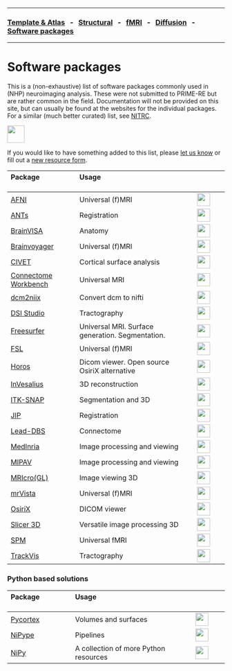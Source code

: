 
---

### [Template & Atlas](templates_and_atlases.md) &nbsp;  - &nbsp;  [Structural](pipelines_structural.md) &nbsp;  - &nbsp;  [fMRI](pipelines_fmri.md) &nbsp;  - &nbsp;  [Diffusion](pipelines_diffusion.md) &nbsp;  - &nbsp;  [Software packages](software_packages.md)   

---    

# Software packages

This is a (non-exhaustive) list of software packages commonly used in (NHP) neuroimaging analysis. These were not submitted to PRIME-RE but are rather common in the field. Documentation will not be provided on this site, but can usually be found at the websites for the individual packages. For a similar (much better curated) list, see <a href="https://www.nitrc.org/" target="_blank">NITRC</a>.

[<img src="https://www.nitrc.org/themes/nitrc3.0/images/nitrc-logo.png" height="40">](https://www.nitrc.org/)      

If you would like to have something added to this list, please [let us know](https://github.com/PRIME-RE/prime-re.github.io/issues/new?assignees=&labels=Contact&template=contact.md&title=[Contact]:&nbsp;%3Ctopic%3E) or fill out a [new resource form](https://github.com/PRIME-RE/prime-re.github.io/issues/new?assignees=&labels=new-resource&template=new-resource.md&title=%3CResource+Name%3E).   

| **Package** &emsp; &emsp; &emsp; &emsp; &emsp; &emsp; &emsp; | **Usage** &emsp; &emsp; &emsp; &emsp; &emsp; &emsp; &emsp; &emsp; &emsp; &emsp; &emsp; &emsp; &emsp; &emsp; &emsp; &emsp; &emsp; &emsp; | &emsp; &emsp; &emsp; &emsp; &emsp; &emsp; &emsp; &emsp;  |  
| :-- | :-- | :-: |       
| [AFNI](https://afni.nimh.nih.gov/) | Universal (f)MRI | [<img src="https://afni.nimh.nih.gov/sites/default/files/default_images/afnilogo.png" height="30" target="_blank" />](https://afni.nimh.nih.gov/) |         
| [ANTs](http://stnava.github.io/ANTs/) | Registration | [<img src="https://camo.githubusercontent.com/d89ec9e8fec46adc32f363c57ff5708939da8d8d/687474703a2f2f692e696d6775722e636f6d2f6d4c5a373141692e706e67" height="30" />](http://stnava.github.io/ANTs/) |        
| [BrainVISA](http://brainvisa.info/web/index.html) | Anatomy | <img src="http://brainvisa.info/web/_static/images/brainvisa.png" height="30" /> |           
| [Brainvoyager](https://www.brainvoyager.com/) | Universal (f)MRI | <img src="https://www.brainvoyager.com/resources/Home/BrainVoyager-v21_Snapshot1_lores.png" height="30" /> |     
| [CIVET](http://www.bic.mni.mcgill.ca/ServicesSoftware/CIVET) | Cortical surface analysis | <img src="https://mcin.ca/wp-content/uploads/2017/06/gray-left-overlay-medial-clear.png" height="30" /> |         
| [Connectome Workbench](https://www.humanconnectome.org/software/connectome-workbench) | Universal MRI  | <img src="https://www.humanconnectome.org/themes/uar_washu/assets/images/logos/ccf-logo-mobile.png" height="30" /> |         
| [dcm2niix](https://www.nitrc.org/plugins/mwiki/index.php/dcm2nii:MainPage) | Convert dcm to nifti | <img src="https://www.mccauslandcenter.sc.edu/mricrogl/sites/sc.edu.mricrogl/files/mni320_0.png" height="30" /> |         
| [DSI Studio](http://dsi-studio.labsolver.org/) | Tractography | <img src="http://dsi-studio.labsolver.org/_/rsrc/1468760876817/config/customLogo.gif?revision=17" height="30" /> |         
| [Freesurfer](https://surfer.nmr.mgh.harvard.edu/) | Universal MRI. Surface generation. Segmentation. | <img src="https://surfer.nmr.mgh.harvard.edu/fscortex.png" height="30" /> |         
| [FSL](https://fsl.fmrib.ox.ac.uk/fsl/fslwiki) | Universal (f)MRI | <img src="https://fsl.fmrib.ox.ac.uk/fsl/wiki_static/fsl/img/fsl-logo-x2.png" height="30" /> |   
| [Horos](https://horosproject.org/) | Dicom viewer. Open source OsiriX alternative | <img src="https://horosproject.org/wp-content/uploads/2018/02/horos-blue-circle.png" height="30" /> |              
| [InVesalius](https://invesalius.github.io/) | 3D reconstruction | <img src="https://d2.alternativeto.net/dist/icons/invesalius-3_88840.png?width=200&height=200&mode=crop&upscale=false" height="30" /> |                   
| [ITK-SNAP](http://www.itksnap.org/pmwiki/pmwiki.php) | Segmentation and 3D | <img src="http://www.itksnap.org/Artwork/snaplogo3.png" height="30" /> |         
| [JIP](http://www.nmr.mgh.harvard.edu/~jbm/jip/jip-align/) | Registration | <img src="http://www.nmr.mgh.harvard.edu/~jbm/jip/_Media/align_med.jpeg" height="30" /> |               
| [Lead-DBS](https://www.lead-dbs.org/) | Connectome | <img src="https://www.lead-dbs.org/wp-content/uploads/logo_icon.png" height="30" /> |         
| [MedInria](https://med.inria.fr/) | Image processing and viewing | <img src="https://avatars2.githubusercontent.com/u/2675371?s=200&v=4" height="30" /> |          
| [MIPAV](https://mipav.cit.nih.gov/) | Image processing and viewing | <img src="https://mipav.cit.nih.gov/about.asp_files/splash.gif" height="30" /> |         
| [MRIcro(GL)](https://www.mccauslandcenter.sc.edu/crnl/mricro) | Image viewing 3D | <img src="https://www.mccauslandcenter.sc.edu/mricrogl/sites/sc.edu.mricrogl/files/mni320_0.png" height="30" /> |                 
| [mrVista](https://web.stanford.edu/group/vista/cgi-bin/wiki/index.php/MrVista) | Universal (f)MRI | <img src="https://vistalab.stanford.edu/wp-content/uploads/2013/01/mrMesh.png" height="30" /> |           
| [OsiriX](https://www.osirix-viewer.com/) | DICOM viewer | <img src="https://web.stanford.edu/group/vista/wikiupload/d/dd/MeshVisualize.jpg" height="30" /> |         
| [Slicer 3D](https://www.slicer.org/) | Versatile image processing 3D | <img src="https://www.slicer.org/img/3DSlicerLogo-H-Color-218x144.png" height="30" /> |         
| [SPM](https://www.fil.ion.ucl.ac.uk/spm/) | Universal fMRI | <img src="https://www.fil.ion.ucl.ac.uk/spm/images/spm.svg" height="30" /> |         
| [TrackVis](http://trackvis.org/) | Tractography | <img src="http://trackvis.org/images/trackvis_prospective.png" height="30" /> |       


### Python based solutions

| **Package** &emsp; &emsp; &emsp; &emsp; &emsp; &emsp; &emsp; | **Usage** &emsp; &emsp; &emsp; &emsp; &emsp; &emsp; &emsp; &emsp; &emsp; &emsp; &emsp; &emsp; &emsp; &emsp; &emsp; &emsp; &emsp; &emsp; | &emsp; &emsp; &emsp; &emsp; &emsp; &emsp; &emsp; &emsp;  |  
| :-- | :-- | :-: |      
| [Pycortex](https://github.com/gallantlab/pycortex) | Volumes and surfaces | <img src="https://gallantlab.github.io/pycortex/_images/3dhead.png" height="30" /> |         
| [NiPype](https://nipype.readthedocs.io/en/latest/) | Pipelines | <img src="https://nipype.readthedocs.io/en/latest/_static/nipype-banner-bg.png" height="30" /> |         
| [NiPy](https://nipy.org/) | A collection of more Python resources | <img src="https://nipy.org/img/nipy.svg" height="30" /> |         
